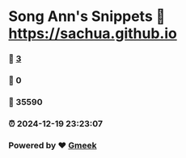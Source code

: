 # Song Ann's Snippets :link: https://sachua.github.io 
### :page_facing_up: [3](https://sachua.github.io/tag.html) 
### :speech_balloon: 0 
### :hibiscus: 35590 
### :alarm_clock: 2024-12-19 23:23:07 
### Powered by :heart: [Gmeek](https://github.com/Meekdai/Gmeek)
